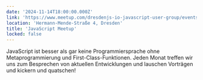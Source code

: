 ```yaml
---
date: '2024-11-14T18:00:00.000Z'
link: 'https://www.meetup.com/dresdenjs-io-javascript-user-group/events/303679955'
location: 'Hermann-Mende-Straße 4, Dresden'
title: 'JavaScript Meetup'
locked: false
---
```

JavaScript ist besser als gar keine Programmiersprache ohne Metaprogrammierung und First-Class-Funktionen. Jeden Monat treffen wir uns zum Besprechen von aktuellen Entwicklungen und lauschen Vorträgen und kickern und quatschen!
